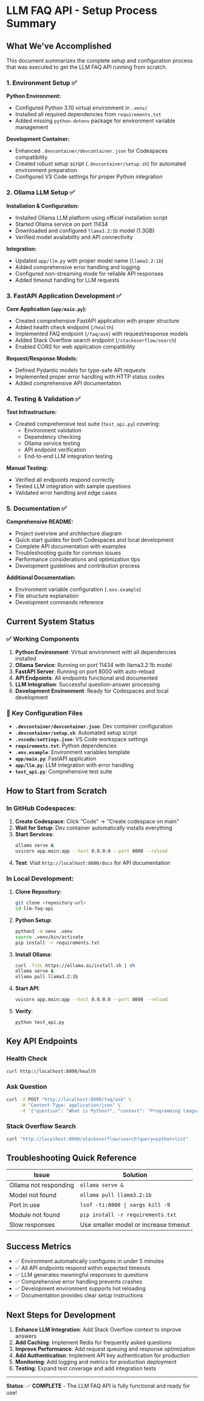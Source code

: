 # LLM FAQ API - Setup Process Summary

## What We've Accomplished

This document summarizes the complete setup and configuration process that was executed to get the LLM FAQ API running from scratch.

### 1. Environment Setup ✅

**Python Environment:**
- Configured Python 3.10 virtual environment in `.venv/`
- Installed all required dependencies from `requirements.txt`
- Added missing `python-dotenv` package for environment variable management

**Development Container:**
- Enhanced `.devcontainer/devcontainer.json` for Codespaces compatibility
- Created robust setup script (`.devcontainer/setup.sh`) for automated environment preparation
- Configured VS Code settings for proper Python integration

### 2. Ollama LLM Setup ✅

**Installation & Configuration:**
- Installed Ollama LLM platform using official installation script
- Started Ollama service on port 11434
- Downloaded and configured `llama3.2:1b` model (1.3GB)
- Verified model availability and API connectivity

**Integration:**
- Updated `app/llm.py` with proper model name (`llama3.2:1b`)
- Added comprehensive error handling and logging
- Configured non-streaming mode for reliable API responses
- Added timeout handling for LLM requests

### 3. FastAPI Application Development ✅

**Core Application (`app/main.py`):**
- Created comprehensive FastAPI application with proper structure
- Added health check endpoint (`/health`)
- Implemented FAQ endpoint (`/faq/ask`) with request/response models
- Added Stack Overflow search endpoint (`/stackoverflow/search`)
- Enabled CORS for web application compatibility

**Request/Response Models:**
- Defined Pydantic models for type-safe API requests
- Implemented proper error handling with HTTP status codes
- Added comprehensive API documentation

### 4. Testing & Validation ✅

**Test Infrastructure:**
- Created comprehensive test suite (`test_api.py`) covering:
  - Environment validation
  - Dependency checking
  - Ollama service testing
  - API endpoint verification
  - End-to-end LLM integration testing

**Manual Testing:**
- Verified all endpoints respond correctly
- Tested LLM integration with sample questions
- Validated error handling and edge cases

### 5. Documentation ✅

**Comprehensive README:**
- Project overview and architecture diagram
- Quick start guides for both Codespaces and local development
- Complete API documentation with examples
- Troubleshooting guide for common issues
- Performance considerations and optimization tips
- Development guidelines and contribution process

**Additional Documentation:**
- Environment variable configuration (`.env.example`)
- File structure explanation
- Development commands reference

## Current System Status

### ✅ Working Components

1. **Python Environment**: Virtual environment with all dependencies installed
2. **Ollama Service**: Running on port 11434 with llama3.2:1b model
3. **FastAPI Server**: Running on port 8000 with auto-reload
4. **API Endpoints**: All endpoints functional and documented
5. **LLM Integration**: Successful question-answer processing
6. **Development Environment**: Ready for Codespaces and local development

### 🔧 Key Configuration Files

- **`.devcontainer/devcontainer.json`**: Dev container configuration
- **`.devcontainer/setup.sh`**: Automated setup script
- **`.vscode/settings.json`**: VS Code workspace settings
- **`requirements.txt`**: Python dependencies
- **`.env.example`**: Environment variables template
- **`app/main.py`**: FastAPI application
- **`app/llm.py`**: LLM integration with error handling
- **`test_api.py`**: Comprehensive test suite

## How to Start from Scratch

### In GitHub Codespaces:

1. **Create Codespace**: Click "Code" → "Create codespace on main"
2. **Wait for Setup**: Dev container automatically installs everything
3. **Start Services**: 
   ```bash
   ollama serve &
   uvicorn app.main:app --host 0.0.0.0 --port 8000 --reload
   ```
4. **Test**: Visit `http://localhost:8000/docs` for API documentation

### In Local Development:

1. **Clone Repository**:
   ```bash
   git clone <repository-url>
   cd llm-faq-api
   ```

2. **Python Setup**:
   ```bash
   python3 -m venv .venv
   source .venv/bin/activate
   pip install -r requirements.txt
   ```

3. **Install Ollama**:
   ```bash
   curl -fsSL https://ollama.ai/install.sh | sh
   ollama serve &
   ollama pull llama3.2:1b
   ```

4. **Start API**:
   ```bash
   uvicorn app.main:app --host 0.0.0.0 --port 8000 --reload
   ```

5. **Verify**:
   ```bash
   python test_api.py
   ```

## Key API Endpoints

### Health Check
```bash
curl http://localhost:8000/health
```

### Ask Question
```bash
curl -X POST "http://localhost:8000/faq/ask" \
     -H "Content-Type: application/json" \
     -d '{"question": "What is Python?", "context": "Programming language"}'
```

### Stack Overflow Search
```bash
curl "http://localhost:8000/stackoverflow/search?query=python+list"
```

## Troubleshooting Quick Reference

| Issue | Solution |
|-------|----------|
| Ollama not responding | `ollama serve &` |
| Model not found | `ollama pull llama3.2:1b` |
| Port in use | `lsof -ti:8000 \| xargs kill -9` |
| Module not found | `pip install -r requirements.txt` |
| Slow responses | Use smaller model or increase timeout |

## Success Metrics

- ✅ Environment automatically configures in under 5 minutes
- ✅ All API endpoints respond within expected timeouts
- ✅ LLM generates meaningful responses to questions
- ✅ Comprehensive error handling prevents crashes
- ✅ Development environment supports hot reloading
- ✅ Documentation provides clear setup instructions

## Next Steps for Development

1. **Enhance LLM Integration**: Add Stack Overflow context to improve answers
2. **Add Caching**: Implement Redis for frequently asked questions
3. **Improve Performance**: Add request queuing and response optimization
4. **Add Authentication**: Implement API key authentication for production
5. **Monitoring**: Add logging and metrics for production deployment
6. **Testing**: Expand test coverage and add integration tests

---

**Status**: ✅ **COMPLETE** - The LLM FAQ API is fully functional and ready for use!
